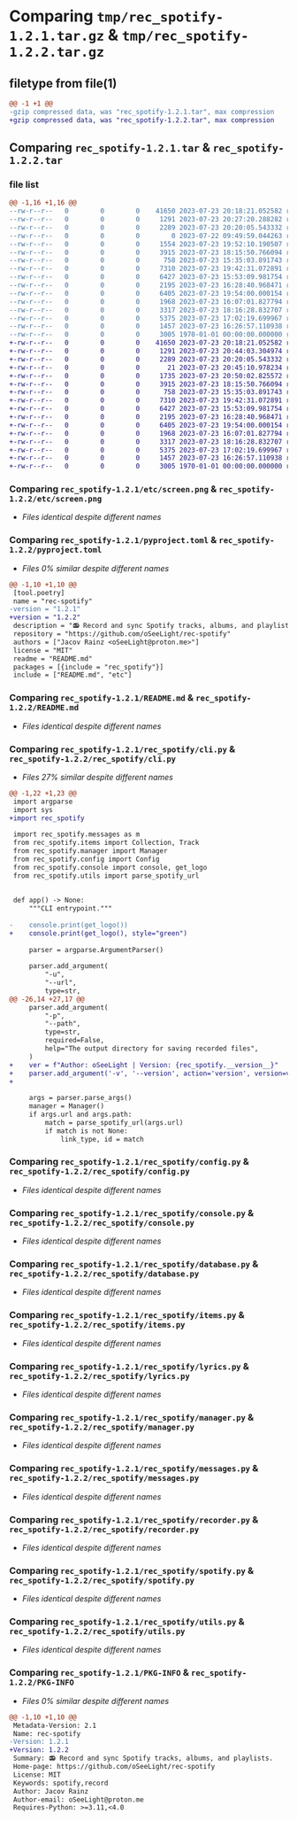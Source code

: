 # Comparing `tmp/rec_spotify-1.2.1.tar.gz` & `tmp/rec_spotify-1.2.2.tar.gz`

## filetype from file(1)

```diff
@@ -1 +1 @@
-gzip compressed data, was "rec_spotify-1.2.1.tar", max compression
+gzip compressed data, was "rec_spotify-1.2.2.tar", max compression
```

## Comparing `rec_spotify-1.2.1.tar` & `rec_spotify-1.2.2.tar`

### file list

```diff
@@ -1,16 +1,16 @@
--rw-r--r--   0        0        0    41650 2023-07-23 20:18:21.052582 rec_spotify-1.2.1/etc/screen.png
--rw-r--r--   0        0        0     1291 2023-07-23 20:27:20.288282 rec_spotify-1.2.1/pyproject.toml
--rw-r--r--   0        0        0     2289 2023-07-23 20:20:05.543332 rec_spotify-1.2.1/README.md
--rw-r--r--   0        0        0        0 2023-07-22 09:49:59.044263 rec_spotify-1.2.1/rec_spotify/__init__.py
--rw-r--r--   0        0        0     1554 2023-07-23 19:52:10.190507 rec_spotify-1.2.1/rec_spotify/cli.py
--rw-r--r--   0        0        0     3915 2023-07-23 18:15:50.766094 rec_spotify-1.2.1/rec_spotify/config.py
--rw-r--r--   0        0        0      758 2023-07-23 15:35:03.891743 rec_spotify-1.2.1/rec_spotify/console.py
--rw-r--r--   0        0        0     7310 2023-07-23 19:42:31.072891 rec_spotify-1.2.1/rec_spotify/database.py
--rw-r--r--   0        0        0     6427 2023-07-23 15:53:09.981754 rec_spotify-1.2.1/rec_spotify/items.py
--rw-r--r--   0        0        0     2195 2023-07-23 16:28:40.968471 rec_spotify-1.2.1/rec_spotify/lyrics.py
--rw-r--r--   0        0        0     6405 2023-07-23 19:54:00.000154 rec_spotify-1.2.1/rec_spotify/manager.py
--rw-r--r--   0        0        0     1968 2023-07-23 16:07:01.827794 rec_spotify-1.2.1/rec_spotify/messages.py
--rw-r--r--   0        0        0     3317 2023-07-23 18:16:28.832707 rec_spotify-1.2.1/rec_spotify/recorder.py
--rw-r--r--   0        0        0     5375 2023-07-23 17:02:19.699967 rec_spotify-1.2.1/rec_spotify/spotify.py
--rw-r--r--   0        0        0     1457 2023-07-23 16:26:57.110938 rec_spotify-1.2.1/rec_spotify/utils.py
--rw-r--r--   0        0        0     3005 1970-01-01 00:00:00.000000 rec_spotify-1.2.1/PKG-INFO
+-rw-r--r--   0        0        0    41650 2023-07-23 20:18:21.052582 rec_spotify-1.2.2/etc/screen.png
+-rw-r--r--   0        0        0     1291 2023-07-23 20:44:03.304974 rec_spotify-1.2.2/pyproject.toml
+-rw-r--r--   0        0        0     2289 2023-07-23 20:20:05.543332 rec_spotify-1.2.2/README.md
+-rw-r--r--   0        0        0       21 2023-07-23 20:45:10.978234 rec_spotify-1.2.2/rec_spotify/__init__.py
+-rw-r--r--   0        0        0     1735 2023-07-23 20:50:02.825572 rec_spotify-1.2.2/rec_spotify/cli.py
+-rw-r--r--   0        0        0     3915 2023-07-23 18:15:50.766094 rec_spotify-1.2.2/rec_spotify/config.py
+-rw-r--r--   0        0        0      758 2023-07-23 15:35:03.891743 rec_spotify-1.2.2/rec_spotify/console.py
+-rw-r--r--   0        0        0     7310 2023-07-23 19:42:31.072891 rec_spotify-1.2.2/rec_spotify/database.py
+-rw-r--r--   0        0        0     6427 2023-07-23 15:53:09.981754 rec_spotify-1.2.2/rec_spotify/items.py
+-rw-r--r--   0        0        0     2195 2023-07-23 16:28:40.968471 rec_spotify-1.2.2/rec_spotify/lyrics.py
+-rw-r--r--   0        0        0     6405 2023-07-23 19:54:00.000154 rec_spotify-1.2.2/rec_spotify/manager.py
+-rw-r--r--   0        0        0     1968 2023-07-23 16:07:01.827794 rec_spotify-1.2.2/rec_spotify/messages.py
+-rw-r--r--   0        0        0     3317 2023-07-23 18:16:28.832707 rec_spotify-1.2.2/rec_spotify/recorder.py
+-rw-r--r--   0        0        0     5375 2023-07-23 17:02:19.699967 rec_spotify-1.2.2/rec_spotify/spotify.py
+-rw-r--r--   0        0        0     1457 2023-07-23 16:26:57.110938 rec_spotify-1.2.2/rec_spotify/utils.py
+-rw-r--r--   0        0        0     3005 1970-01-01 00:00:00.000000 rec_spotify-1.2.2/PKG-INFO
```

### Comparing `rec_spotify-1.2.1/etc/screen.png` & `rec_spotify-1.2.2/etc/screen.png`

 * *Files identical despite different names*

### Comparing `rec_spotify-1.2.1/pyproject.toml` & `rec_spotify-1.2.2/pyproject.toml`

 * *Files 0% similar despite different names*

```diff
@@ -1,10 +1,10 @@
 [tool.poetry]
 name = "rec-spotify"
-version = "1.2.1"
+version = "1.2.2"
 description = "📻 Record and sync Spotify tracks, albums, and playlists."
 repository = "https://github.com/oSeeLight/rec-spotify"
 authors = ["Jacov Rainz <oSeeLight@proton.me>"]
 license = "MIT"
 readme = "README.md"
 packages = [{include = "rec_spotify"}]
 include = ["README.md", "etc"]
```

### Comparing `rec_spotify-1.2.1/README.md` & `rec_spotify-1.2.2/README.md`

 * *Files identical despite different names*

### Comparing `rec_spotify-1.2.1/rec_spotify/cli.py` & `rec_spotify-1.2.2/rec_spotify/cli.py`

 * *Files 27% similar despite different names*

```diff
@@ -1,22 +1,23 @@
 import argparse
 import sys
+import rec_spotify
 
 import rec_spotify.messages as m
 from rec_spotify.items import Collection, Track
 from rec_spotify.manager import Manager
 from rec_spotify.config import Config
 from rec_spotify.console import console, get_logo
 from rec_spotify.utils import parse_spotify_url
 
 
 def app() -> None:
     """CLI entrypoint."""
 
-    console.print(get_logo())
+    console.print(get_logo(), style="green")
 
     parser = argparse.ArgumentParser()
 
     parser.add_argument(
         "-u",
         "--url",
         type=str,
@@ -26,14 +27,17 @@
     parser.add_argument(
         "-p",
         "--path",
         type=str,
         required=False,
         help="The output directory for saving recorded files",
     )
+    ver = f"Author: oSeeLight | Version: {rec_spotify.__version__}"
+    parser.add_argument('-v', '--version', action='version', version=ver)
+
 
     args = parser.parse_args()
     manager = Manager()
     if args.url and args.path:
         match = parse_spotify_url(args.url)
         if match is not None:
             link_type, id = match
```

### Comparing `rec_spotify-1.2.1/rec_spotify/config.py` & `rec_spotify-1.2.2/rec_spotify/config.py`

 * *Files identical despite different names*

### Comparing `rec_spotify-1.2.1/rec_spotify/console.py` & `rec_spotify-1.2.2/rec_spotify/console.py`

 * *Files identical despite different names*

### Comparing `rec_spotify-1.2.1/rec_spotify/database.py` & `rec_spotify-1.2.2/rec_spotify/database.py`

 * *Files identical despite different names*

### Comparing `rec_spotify-1.2.1/rec_spotify/items.py` & `rec_spotify-1.2.2/rec_spotify/items.py`

 * *Files identical despite different names*

### Comparing `rec_spotify-1.2.1/rec_spotify/lyrics.py` & `rec_spotify-1.2.2/rec_spotify/lyrics.py`

 * *Files identical despite different names*

### Comparing `rec_spotify-1.2.1/rec_spotify/manager.py` & `rec_spotify-1.2.2/rec_spotify/manager.py`

 * *Files identical despite different names*

### Comparing `rec_spotify-1.2.1/rec_spotify/messages.py` & `rec_spotify-1.2.2/rec_spotify/messages.py`

 * *Files identical despite different names*

### Comparing `rec_spotify-1.2.1/rec_spotify/recorder.py` & `rec_spotify-1.2.2/rec_spotify/recorder.py`

 * *Files identical despite different names*

### Comparing `rec_spotify-1.2.1/rec_spotify/spotify.py` & `rec_spotify-1.2.2/rec_spotify/spotify.py`

 * *Files identical despite different names*

### Comparing `rec_spotify-1.2.1/rec_spotify/utils.py` & `rec_spotify-1.2.2/rec_spotify/utils.py`

 * *Files identical despite different names*

### Comparing `rec_spotify-1.2.1/PKG-INFO` & `rec_spotify-1.2.2/PKG-INFO`

 * *Files 0% similar despite different names*

```diff
@@ -1,10 +1,10 @@
 Metadata-Version: 2.1
 Name: rec-spotify
-Version: 1.2.1
+Version: 1.2.2
 Summary: 📻 Record and sync Spotify tracks, albums, and playlists.
 Home-page: https://github.com/oSeeLight/rec-spotify
 License: MIT
 Keywords: spotify,record
 Author: Jacov Rainz
 Author-email: oSeeLight@proton.me
 Requires-Python: >=3.11,<4.0
```

